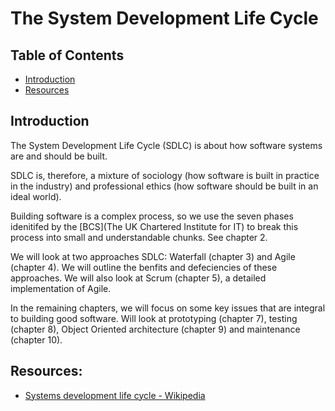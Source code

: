 # The System Development Life Cycle

## Table of Contents

* [Introduction](#introduction)
* [Resources](#resources)

## Introduction

The System Development Life Cycle (SDLC) is about how software systems are and should be built.

SDLC is, therefore, a mixture of sociology (how software is built in practice in the industry) and professional ethics (how software should be built in an ideal world).

Building software is a complex process, so we use the seven phases idenitifed by the [BCS](The UK Chartered Institute for IT) to break this process into small and understandable chunks. See chapter 2.

We will look at two approaches SDLC: Waterfall (chapter 3) and Agile (chapter 4). We will outline the benfits and defeciencies of these approaches. We will also look at Scrum (chapter 5), a detailed implementation of Agile.

In the remaining chapters, we will focus on some key issues that are integral to building good software. Will look at prototyping (chapter 7), testing (chapter 8), Object Oriented architecture (chapter 9) and maintenance (chapter 10).

## Resources:

* [Systems development life cycle - Wikipedia](https://en.wikipedia.org/wiki/Systems_development_life_cycle)

